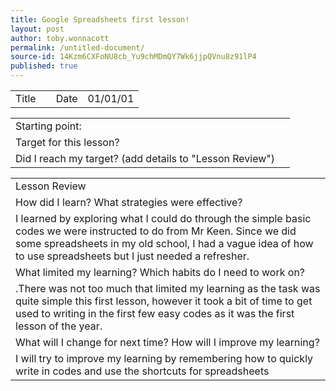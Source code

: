 ```yaml
---
title: Google Spreadsheets first lesson!
layout: post
author: toby.wonnacott
permalink: /untitled-document/
source-id: 14Kzm6CXFoNU8cb_Yu9chMDmQY7Wk6jjpQVnu8z91lP4
published: true
---
```

<table>
  <tr>
    <td>Title</td>
    <td></td>
    <td>Date</td>
    <td>01/01/01</td>
  </tr>
</table>


<table>
  <tr>
    <td>Starting point:</td>
    <td></td>
  </tr>
  <tr>
    <td>Target for this lesson?</td>
    <td></td>
  </tr>
  <tr>
    <td>Did I reach my target?
(add details to "Lesson Review")</td>
    <td></td>
  </tr>
</table>


<table>
  <tr>
    <td>Lesson Review</td>
  </tr>
  <tr>
    <td>How did I learn? What strategies were effective?</td>
  </tr>
  <tr>
    <td>I learned by exploring what I could do through the simple basic codes we were instructed to do from Mr Keen. Since we did some spreadsheets in my old school, I had a vague idea of how to use spreadsheets but I just needed a refresher. </td>
  </tr>
  <tr>
    <td>What limited my learning? Which habits do I need to work on?</td>
  </tr>
  <tr>
    <td>.There was not too much that limited my learning as the task was quite simple this first lesson, however it took a bit of time to get used to writing in the first few easy codes as it was the first lesson of the year.</td>
  </tr>
  <tr>
    <td>What will I change for next time? How will I improve my learning?</td>
  </tr>
  <tr>
    <td>I will try to improve my learning by remembering how to quickly write in codes and use the shortcuts for spreadsheets </td>
  </tr>
</table>


